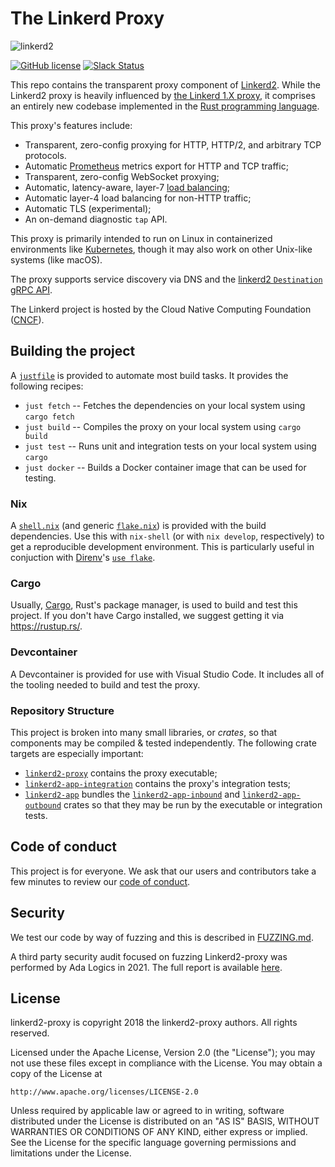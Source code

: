 # The Linkerd Proxy

![linkerd2][logo]

[![GitHub license](https://img.shields.io/github/license/linkerd/linkerd2-proxy.svg)](LICENSE)
[![Slack Status][slack-badge]][slack]

This repo contains the transparent proxy component of [Linkerd2][linkerd2].
While the Linkerd2 proxy is heavily influenced by [the Linkerd 1.X
proxy][linkerd1], it comprises an entirely new codebase implemented in the
[Rust programming language][rust].

This proxy's features include:

* Transparent, zero-config proxying for HTTP, HTTP/2, and arbitrary TCP protocols.
* Automatic [Prometheus][prom] metrics export for HTTP and TCP traffic;
* Transparent, zero-config WebSocket proxying;
* Automatic, latency-aware, layer-7 [load balancing][loadbalancing];
* Automatic layer-4 load balancing for non-HTTP traffic;
* Automatic TLS (experimental);
* An on-demand diagnostic `tap` API.

This proxy is primarily intended to run on Linux in containerized
environments like [Kubernetes][k8s], though it may also work on other
Unix-like systems (like macOS).

The proxy supports service discovery via DNS and the [linkerd2
`Destination` gRPC API][linkerd2-proxy-api].

The Linkerd project is hosted by the Cloud Native Computing Foundation
([CNCF][cncf]).

## Building the project

A [`justfile`](./justfile) is provided to automate most build tasks. It provides
the following recipes:

* `just fetch` -- Fetches the dependencies on your local system using `cargo fetch`
* `just build` -- Compiles the proxy on your local system using `cargo build`
* `just test` -- Runs unit and integration tests on your local system using `cargo`
* `just docker` -- Builds a Docker container image that can be used for testing.

### Nix

A [`shell.nix`](./shell.nix) (and generic [`flake.nix`](./flake.nix)) is
provided with the build dependencies. Use this with `nix-shell` (or with
`nix develop`, respectively) to get a reproducible development environment.
This is particularly useful in conjuction with [Direnv](https://direnv.net)'s
[`use flake`](https://direnv.net/man/direnv-stdlib.1.html#codeuse-flake-ltinstallablegtcode).

### Cargo

Usually, [Cargo][cargo], Rust's package manager, is used to build and test this
project. If you don't have Cargo installed, we suggest getting it via
<https://rustup.rs/>.

### Devcontainer

A Devcontainer is provided for use with Visual Studio Code. It includes all of
the tooling needed to build and test the proxy.

### Repository Structure

This project is broken into many small libraries, or _crates_, so that
components may be compiled & tested independently. The following crate
targets are especially important:

* [`linkerd2-proxy`] contains the proxy executable;
* [`linkerd2-app-integration`] contains the proxy's integration tests;
* [`linkerd2-app`] bundles the [`linkerd2-app-inbound`] and
  [`linkerd2-app-outbound`] crates so that they may be run by the executable or
  integration tests.

[`linkerd2-proxy`]: linkerd2-proxy
[`linkerd2-app`]: linkerd/app
[`linkerd2-app-integration`]: linkerd/app/integration
[`linkerd2-app-inbound`]: linkerd/app/inbound
[`linkerd2-app-outbound`]: linkerd/app/outbound

## Code of conduct

This project is for everyone. We ask that our users and contributors take a few
minutes to review our [code of conduct][coc].

## Security

We test our code by way of fuzzing and this is described in [FUZZING.md](/docs/FUZZING.md).

A third party security audit focused on fuzzing Linkerd2-proxy was performed by
Ada Logics in 2021. The full report is available
[here](/docs/reports/linkerd2-proxy-fuzzing-report.pdf).

## License

linkerd2-proxy is copyright 2018 the linkerd2-proxy authors. All rights reserved.

Licensed under the Apache License, Version 2.0 (the "License"); you may not use
these files except in compliance with the License. You may obtain a copy of the
License at

    http://www.apache.org/licenses/LICENSE-2.0

Unless required by applicable law or agreed to in writing, software distributed
under the License is distributed on an "AS IS" BASIS, WITHOUT WARRANTIES OR
CONDITIONS OF ANY KIND, either express or implied. See the License for the
specific language governing permissions and limitations under the License.

<!-- refs -->
[cargo]: https://github.com/rust-lang/cargo/
[cncf]: https://cncf.io/
[coc]: https://github.com/linkerd/linkerd/wiki/Linkerd-code-of-conduct
[k8s]: https://kubernetes.io/
[linkerd1]: <https://github.com/linkerd/linkerd>
[linkerd2]: <https://github.com/linkerd/linkerd2>
[linkerd2-proxy-api]: <https://github.com/linkerd/linkerd2-proxy-api>
[loadbalancing]: <https://linkerd.io/2.11/features/load-balancing/>
[logo]: <https://user-images.githubusercontent.com/9226/33582867-3e646e02-d90c-11e7-85a2-2e238737e859.png>
[prom]: <https://prometheus.io/>
[rust]: <https://www.rust-lang.org/>
[slack-badge]: <https://slack.linkerd.io/badge.svg>
[slack]: <https://slack.linkerd.io>
